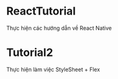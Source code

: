 # ReactTutorial
Thực hiện các hướng dẫn về React Native
# Tutorial2
Thực hiện làm việc StyleSheet + Flex